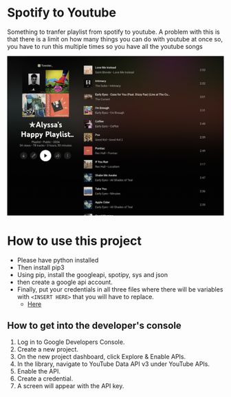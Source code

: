 # Spotify to Youtube

Something to tranfer playlist from spotify to youtube. 
A problem with this is that there is a limit on how many things you can do with youtube at once so, you have to run this multiple times so you have all the youtube songs

![](aa.png)

# How to use this project

- Please have python installed
- Then install pip3
- Using pip, install the googleapi, spotipy, sys and json
- then create a google api account.
- Finally, put your credentials in all three files where there will be variables with `<INSERT HERE>` that you will have to replace.
  - [Here](api.py)

## How to get into the developer's console

1. Log in to Google Developers Console.
2. Create a new project.
3. On the new project dashboard, click Explore & Enable APIs.
4. In the library, navigate to YouTube Data API v3 under YouTube APIs.
5. Enable the API.
6. Create a credential.
7. A screen will appear with the API key.
